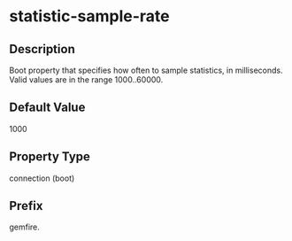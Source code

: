 # statistic-sample-rate

## Description

Boot property that specifies how often to sample statistics, in milliseconds.</br>
Valid values are in the range 1000..60000.

## Default Value

1000

## Property Type

connection (boot)

## Prefix

gemfire.

